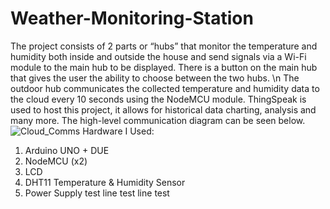 # Weather-Monitoring-Station
The project consists of 2 parts or “hubs” that monitor the temperature and humidity both 
inside and outside the house and send signals via a Wi-Fi module to the main hub to be 
displayed. There is a button on the main hub that gives the user the ability to choose
between the two hubs. \n
The outdoor hub communicates the collected temperature and humidity data to the cloud 
every 10 seconds using the NodeMCU module. ThingSpeak is used to host this project, it allows for historical data 
charting, analysis and many more. The high-level communication diagram can be seen below.
![Cloud_Comms](https://user-images.githubusercontent.com/57636164/117584487-4bbdfa00-b0db-11eb-911a-855005e4bf87.png)
Hardware I Used:
1. Arduino UNO + DUE
2. NodeMCU (x2)
3. LCD
4. DHT11 Temperature & Humidity Sensor
5. Power Supply
test line
test line
test
